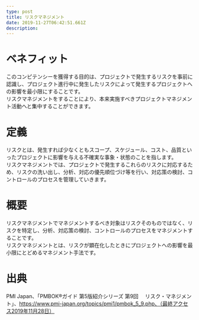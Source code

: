 ```yaml
---
type: post
title: リスクマネジメント
date: 2019-11-27T06:42:51.661Z
description:
---
```

# ベネフィット

このコンピテンシーを獲得する目的は、プロジェクトで発生するリスクを事前に認識し、プロジェクト進行中に発生したリスクによって発生するプロジェクトへの影響を最小限にすることです。\
リスクマネジメントをすることにより、本来実施すべきプロジェクトマネジメント活動へと集中することができます。

# 定義

リスクとは、発生すれば少なくともスコープ、スケジュール、コスト、品質といったプロジェクトに影響を与える不確実な事象・状態のことを指します。\
リスクマネジメントでは、プロジェクトで発生するこれらのリスクに対応するため、リスクの洗い出し、分析、対応の優先順位づけ等を行い、対応策の検討、コントロールのプロセスを管理していきます。

# 概要

リスクマネジメントでマネジメントするべき対象はリスクそのものではなく、リスクを特定し、分析、対応策の検討、コントロールのプロセスをマネジメントすることです。\
リスクマネジメントとは、リスクが顕在化したときにプロジェクトへの影響を最小限にとどめるマネジメント手法です。

# 出典

PMI Japan、「PMBOK®ガイド 第5版紹介シリーズ 第9回 　リスク・マネジメント」、https://www.pmi-japan.org/topics/pmi1/pmbok_5_9.php、（最終アクセス2019年11月28日）
